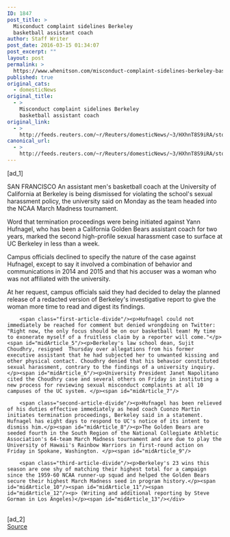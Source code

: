 ```yaml
---
ID: 1847
post_title: >
  Misconduct complaint sidelines Berkeley
  basketball assistant coach
author: Staff Writer
post_date: 2016-03-15 01:34:07
post_excerpt: ""
layout: post
permalink: >
  https://www.whenitson.com/misconduct-complaint-sidelines-berkeley-basketball-assistant-coach/
published: true
original_cats:
  - domesticNews
original_title:
  - >
    Misconduct complaint sidelines Berkeley
    basketball assistant coach
original_link:
  - >
    http://feeds.reuters.com/~r/Reuters/domesticNews/~3/HXhnT8S9iRA/story01.htm
canonical_url:
  - >
    http://feeds.reuters.com/~r/Reuters/domesticNews/~3/HXhnT8S9iRA/story01.htm
---
```

 [ad_1]
<br><div id="articleText">
<span id="midArticle_start"/>

<span id="midArticle_0"/><span class="focusParagraph" readability="5"><p><span class="articleLocation">SAN FRANCISCO</span> An assistant men's basketball coach at the University of California at Berkeley is being dismissed for violating the school's sexual harassment policy, the university said on Monday as the team headed into the NCAA March Madness tournament.</p></span><span id="midArticle_1"/><p>Word that termination proceedings were being initiated against Yann Hufnagel, who has been a California Golden Bears assistant coach for two years, marked the second high-profile sexual harassment case to surface at UC Berkeley in less than a week.</p><span id="midArticle_2"/><p>Campus officials declined to specify the nature of the case against Hufnagel, except to say it involved a combination of behavior and communications in 2014 and 2015 and that his accuser was a woman who was not affiliated with the university.</p><span id="midArticle_3"/><p>At her request, campus officials said they had decided to delay the planned release of a redacted version of Berkeley's investigative report to give the woman more time to read and digest its findings.</p><span id="midArticle_4"/>
        
        <span class="first-article-divide"/><p>Hufnagel could not immediately be reached for comment but denied wrongdoing on Twitter: "Right now, the only focus should be on our basketball team! My time to exonerate myself of a fruitless claim by a reporter will come."</p><span id="midArticle_5"/><p>Berkeley's law school dean, Sujit Choudhry, resigned  Thursday over allegations from his former executive assistant that he had subjected her to unwanted kissing and other physical contact. Choudhry denied that his behavior constituted sexual harassment, contrary to the findings of a university inquiry.</p><span id="midArticle_6"/><p>University President Janet Napolitano cited the Choudhry case and several others on Friday in instituting a new process for reviewing sexual misconduct complaints at all 10 campuses of the UC system. </p><span id="midArticle_7"/>
        
        <span class="second-article-divide"/><p>Hufnagel has been relieved of his duties effective immediately as head coach Cuonzo Martin initiates termination proceedings, Berkeley said in a statement. Hufnagel has eight days to respond to UC's notice of its intent to dismiss him.</p><span id="midArticle_8"/><p>The Golden Bears are seeded fourth in the South Region of the National Collegiate Athletic Association's 64-team March Madness tournament and are due to play the University of Hawaii's Rainbow Warriors in first-round action on Friday in Spokane, Washington. </p><span id="midArticle_9"/>
        
        <span class="third-article-divide"/><p>Berkeley's 23 wins this season are one shy of matching their highest total for a campaign since the 1959-60 NCAA runner-up squad and helped the Golden Bears secure their highest March Madness seed in program history.</p><span id="midArticle_10"/><span id="midArticle_11"/><span id="midArticle_12"/><p> (Writing and additional reporting by Steve Gorman in Los Angeles)</p><span id="midArticle_13"/></div>
<br>[ad_2]
<br><a href="http://feeds.reuters.com/~r/Reuters/domesticNews/~3/HXhnT8S9iRA/story01.htm">Source </a>